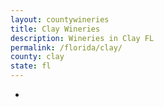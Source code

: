 ```yaml
---
layout: countywineries
title: Clay Wineries
description: Wineries in Clay FL
permalink: /florida/clay/
county: clay
state: fl
---
```

-

